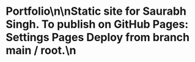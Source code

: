 # Portfolio\n\nStatic site for Saurabh Singh. To publish on GitHub Pages: Settings  Pages  Deploy from branch  main / root.\n
